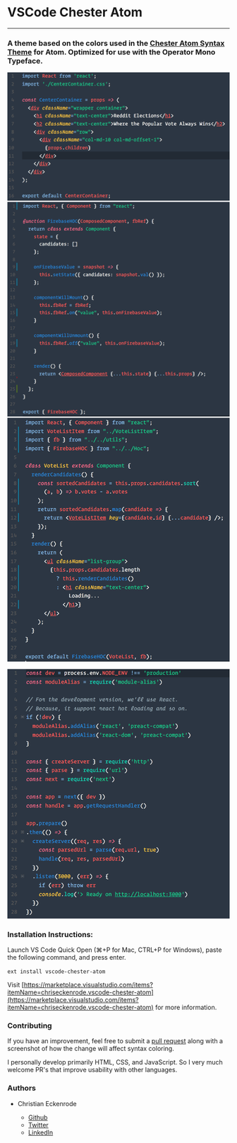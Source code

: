 # VSCode Chester Atom
---
### A theme based on the colors used in the [Chester Atom Syntax Theme](https://github.com/csutter/chester-atom-syntax) for Atom. Optimized for use with the Operator Mono Typeface.

![1](Images/1.png)
![2](Images/2.png)
![3](Images/3.png)

![4](Images/4.png)

### Installation Instructions:

Launch VS Code Quick Open (⌘+P for Mac, CTRL+P for Windows), paste the following command, and press enter.

`ext install vscode-chester-atom`

Visit [https://marketplace.visualstudio.com/items?itemName=chriseckenrode.vscode-chester-atom](https://marketplace.visualstudio.com/items?itemName=chriseckenrode.vscode-chester-atom) for more information.

### Contributing

If you have an improvement, feel free to submit a [pull request](https://github.com/ceckenrode/vscode-chester-atom) along with a screenshot of how the change will affect syntax coloring.

I personally develop primarily HTML, CSS, and JavaScript. So I very much welcome PR's that improve usability with other languages.

### Authors

* Christian Eckenrode

  * [Github](https://github.com/ceckenrode/)
  * [Twitter](https://twitter.com/cseckenrode/)
  * [LinkedIn](https://www.linkedin.com/in/christianeckenrode/)
